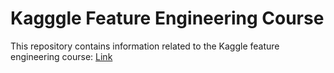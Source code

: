 # Kagggle Feature Engineering Course
This repository contains information related to the Kaggle feature engineering course: [Link](https://www.kaggle.com/learn/feature-engineering)
